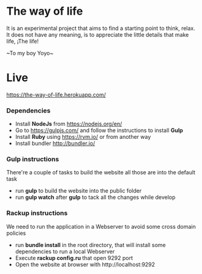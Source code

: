# The way of life

It is an experimental project that aims to find a starting point to think, relax. It does not have any meaning, is to appreciate the little details that make life, ¡The life!

~To my boy Yoyo~

# Live

https://the-way-of-life.herokuapp.com/

### Dependencies

- Install __NodeJs__ from https://nodejs.org/en/
- Go to https://gulpjs.com/ and follow the instructions to install __Gulp__
- Install __Ruby__ using https://rvm.io/ or from another way
- Install bundler http://bundler.io/

### Gulp instructions

There're a couple of tasks to build the website all those are into the default task

* run __gulp__ to build the website into the public folder
* run __gulp watch__ after __gulp__ to tack all the changes while develop

### Rackup instructions

We need to run the application in a Webserver to avoid some cross domain policies

* run __bundle install__ in the root directory, that will install some dependencies to run a local Webserver
* Execute __rackup config.ru__ that open 9292 port
* Open the website at browser with http://localhost:9292
